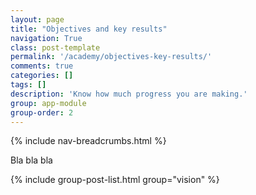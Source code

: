 ```yaml
---
layout: page
title: "Objectives and key results"
navigation: True
class: post-template
permalink: '/academy/objectives-key-results/'
comments: true
categories: []
tags: []
description: 'Know how much progress you are making.'
group: app-module
group-order: 2
---
```


{% include nav-breadcrumbs.html %}

Bla bla bla

<div class='post-feed'>
    {% include group-post-list.html group="vision" %}
</div>